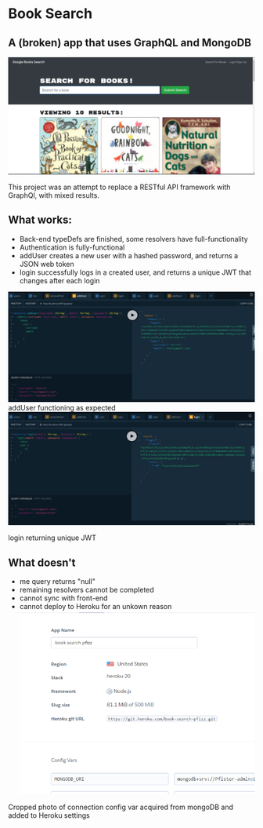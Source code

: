 # Book Search
## A (broken) app that uses GraphQL and MongoDB
![image](https://github.com/Pfizzz/book-search-final/blob/855a947851bed66cdf3752c4e04c508e58c8b14f/images/ss1.png)

This project was an attempt to replace a RESTful API framework with GraphQl, with mixed results.

## What works:
* Back-end typeDefs are finished, some resolvers have full-functionality
* Authentication is fully-functional
* addUser creates a new user with a hashed password, and returns a JSON web token
* login successfully logs in a created user, and returns a unique JWT that changes after each login

![image](https://github.com/Pfizzz/book-search-final/blob/855a947851bed66cdf3752c4e04c508e58c8b14f/images/addUser.png)
addUser functioning as expected
![image](https://github.com/Pfizzz/book-search-final/blob/855a947851bed66cdf3752c4e04c508e58c8b14f/images/login.png)

login returning unique JWT

## What doesn't
* me query returns "null"
* remaining resolvers cannot be completed
* cannot sync with front-end
* cannot deploy to Heroku for an unkown reason
![image](https://github.com/Pfizzz/book-search-final/blob/855a947851bed66cdf3752c4e04c508e58c8b14f/images/ss2.png)

Cropped photo of connection config var acquired from mongoDB and added to Heroku settings
